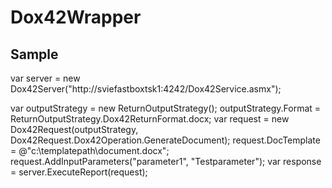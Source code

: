 # Dox42Wrapper

## Sample
var server = new Dox42Server("http://sviefastboxtsk1:4242/Dox42Service.asmx");

var outputStrategy = new ReturnOutputStrategy();
outputStrategy.Format = ReturnOutputStrategy.Dox42ReturnFormat.docx;
var request = new Dox42Request(outputStrategy, Dox42Request.Dox42Operation.GenerateDocument);
request.DocTemplate = @"c:\templatepath\document.docx";
request.AddInputParameters("parameter1", "Testparameter");
var response = server.ExecuteReport(request);
